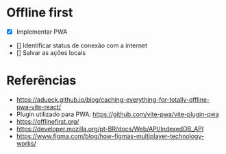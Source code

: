 # Offline first

- [x] Implementar PWA
- [] Identificar status de conexão com a internet
- [] Salvar as ações locais


# Referências

- https://adueck.github.io/blog/caching-everything-for-totally-offline-pwa-vite-react/
- Plugin utilizado para PWA: https://github.com/vite-pwa/vite-plugin-pwa
- https://offlinefirst.org/
- https://developer.mozilla.org/pt-BR/docs/Web/API/IndexedDB_API
- https://www.figma.com/blog/how-figmas-multiplayer-technology-works/
